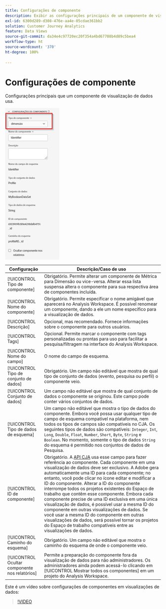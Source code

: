 ```yaml
---
title: Configurações de componente
description: Exibir as configurações principais de um componente de visualização de dados.
exl-id: 6300d289-d308-476e-aa4e-05cdae361bb2
solution: Customer Journey Analytics
feature: Data Views
source-git-commit: da34e4c97720ec20f354a4bd67708b4d89c5bea4
workflow-type: ht
source-wordcount: '370'
ht-degree: 100%

---
```


# Configurações de componente

Configurações principais que um componente de visualização de dados usa.

![Configurações de componente](../assets/component-settings.png)

| Configuração | Descrição/Caso de uso |
| --- | --- |
| [!UICONTROL Tipo de componente] | Obrigatório. Permite alterar um componente de Métrica para Dimensão ou vice-versa. Alterar essa lista suspensa altera o componente para sua respectiva área de componentes incluída. |
| [!UICONTROL Nome do componente] | Obrigatório. Permite especificar o nome amigável que aparecerá no Analysis Workspace. É possível renomear um componente, dando a ele um nome específico para a visualização de dados. |
| [!UICONTROL Descrição] | Opcional, mas recomendado. Fornece informações sobre o componente para outros usuários. |
| [!UICONTROL Tags] | Opcional. Permite marcar o componente com tags personalizadas ou prontas para uso para facilitar a pesquisa/filtragem na interface do Analysis Workspace. |
| [!UICONTROL Nome do campo] | O nome do campo de esquema. |
| [!UICONTROL Tipo de conjunto de dados] | Obrigatório. Um campo não editável que mostra de qual tipo de conjunto de dados (evento, pesquisa ou perfil) o componente veio. |
| [!UICONTROL Conjunto de dados] | Um campo não editável que mostra de qual conjunto de dados o componente se originou. Este campo pode conter vários conjuntos de dados. |
| [!UICONTROL Tipo de dados de esquema] | Um campo não editável que mostra o tipo de dados do componente.  Embora você possa usar qualquer tipo de campo de esquema compatível na plataforma, nem todos os tipos de campos são compatíveis no CJA. Os seguintes tipos de dados são compatíveis: `Integer`, `Int`, `Long`, `Double`, `Float`, `Number`, `Short`, `Byte`, `String` e `Boolean`. No momento, somente o tipo de dados `String` do esquema é permitido nos conjuntos de dados de Pesquisa. |
| [!UICONTROL ID de componente] | Obrigatório. A [API CJA](https://adobe.io/cja-apis/docs) usa esse campo para fazer referência ao componente. Cada componente em uma visualização de dados deve ser exclusivo. A Adobe gera automaticamente uma ID para cada componente; no entanto, você pode clicar no ícone editar e modificar a ID do componente. Alterar a ID do componente interrompe todos os projetos existentes do Espaço de trabalho que contêm esse componente. Embora cada componente precise de uma ID exclusiva em uma única visualização de dados, é possível usar a mesma ID do componente em outras visualizações de dados. Se você usar a mesma ID do componente em outras visualizações de dados, será possível tornar os projetos do Espaço de trabalho compatíveis entre as visualizações de dados. |
| [!UICONTROL  Caminho do esquema] | Obrigatório. Um campo não editável que mostra o caminho do esquema de onde o componente veio. |
| [!UICONTROL Ocultar componente nos relatórios] | Permite a preparação do componente fora da visualização de dados para não administradores. Os administradores ainda podem acessá-lo clicando em [!UICONTROL Mostrar todos os componentes] em um projeto do Analysis Workspace. |

Este é um vídeo sobre configurações de componentes em visualizações de dados:

>[!VIDEO](https://video.tv.adobe.com/v/333112/?quality=12)
